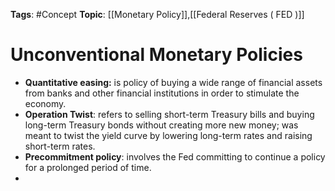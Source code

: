 
**Tags**: #Concept 
**Topic**: [[Monetary Policy]],[[Federal Reserves ( FED )]]

# Unconventional Monetary Policies
- **Quantitative easing:** is policy of buying a wide range of financial assets from banks and other financial institutions in order to stimulate the economy.
- **Operation Twist**: refers to selling short-term Treasury bills and buying long-term Treasury bonds without creating more new money; was meant to twist the yield curve by lowering long-term rates and raising short-term rates.
- **Precommitment policy**: involves the Fed committing to continue a policy for a prolonged period of time.
- 